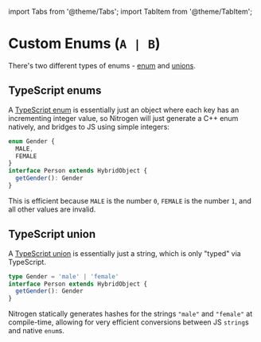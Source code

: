 ---
---

import Tabs from '@theme/Tabs';
import TabItem from '@theme/TabItem';

# Custom Enums (`A | B`)

There's two different types of enums - [enum](#typescript-enums) and [unions](#typescript-unions).

## TypeScript enums

A [TypeScript enum](https://www.typescriptlang.org/docs/handbook/enums.html) is essentially just an object where each key has an incrementing integer value,
so Nitrogen will just generate a C++ enum natively, and bridges to JS using simple integers:

```ts
enum Gender {
  MALE,
  FEMALE
}
interface Person extends HybridObject {
  getGender(): Gender
}
```

This is efficient because `MALE` is the number `0`, `FEMALE` is the number `1`, and all other values are invalid.

## TypeScript union

A [TypeScript union](https://www.typescriptlang.org/docs/handbook/unions-and-intersections.html#intersection-types) is essentially just a string, which is only "typed" via TypeScript.

```ts
type Gender = 'male' | 'female'
interface Person extends HybridObject {
  getGender(): Gender
}
```

Nitrogen statically generates hashes for the strings `"male"` and `"female"` at compile-time, allowing for very efficient conversions between JS `string`s and native `enum`s.
